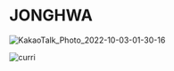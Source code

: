 # JONGHWA

![KakaoTalk_Photo_2022-10-03-01-30-16](https://user-images.githubusercontent.com/114599559/193465354-5d3dafe7-06b2-489d-a695-3c96a780dc2d.png)



![curri](https://tva1.sinaimg.cn/large/e6c9d24egy1h6m8g413dwj21hc0u0dja.jpg)
